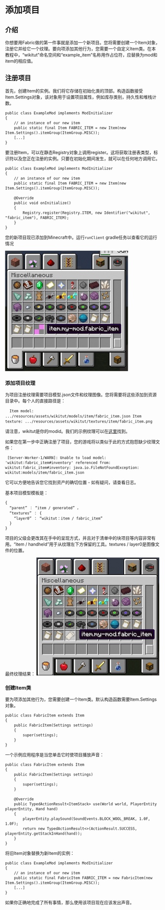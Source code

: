 # 添加项目
## 介绍

你想要用Fabric做的第一件事就是添加一个新项目。您将需要创建一个Item对象，注册它并给它一个纹理。要向项添加其他行为，您需要一个自定义Item类。在本教程中，“wikitut”命名空间和“example_item”名称用作占位符，应替换为mod和item的相应值。

##  注册项目

首先，创建Item的实例。我们将它存储在初始化类的顶部。构造函数接受Item.Settings对象，该对象用于设置项目属性，例如库存类别，持久性和堆栈计数。

```
public class ExampleMod implements ModInitializer
{
    // an instance of our new item
    public static final Item FABRIC_ITEM = new Item(new Item.Settings().itemGroup(ItemGroup.MISC));
    [...]
}
```

要注册Item，可以在静态Registry对象上调用register。这将获取注册表类型，标识符以及您正在注册的实例。只要在初始化期间发生，就可以在任何地方调用它。

```
public class ExampleMod implements ModInitializer
{
    // an instance of our new item
    public static final Item FABRIC_ITEM = new Item(new Item.Settings().itemGroup(ItemGroup.MISC));
 
    @Override
    public void onInitialize()
    {
        Registry.register(Registry.ITEM, new Identifier("wikitut", "fabric_item"), FABRIC_ITEM);
    } 
}
```

您的新项目现已添加到Minecraft中。运行`runClient` gradle任务以查看它的运行情况

![img1](img/items/2019-02-17_16.50.44.png)

### 添加项目纹理

为项目注册纹理需要项目模型.json文件和纹理图像。您将需要将这些添加到资源目录中。每个人的直接路径是：

`  Item model: .../resources/assets/wikitut/models/item/fabric_item.json
  Item texture: .../resources/assets/wikitut/textures/item/fabric_item.png`

  请注意，wikitut是你的modid。我们的示例纹理可以在[这里](https://i.imgur.com/CqLSMEQ.png)找到。

如果您在第一步中正确注册了项目，您的游戏将以类似于此的方式抱怨缺少纹理文件：
```
 [Server-Worker-1/WARN]: Unable to load model: 'wikitut:fabric_item#inventory' referenced from: wikitut:fabric_item#inventory: java.io.FileNotFoundException: wikitut:models/item/fabric_item.json
 ```

 它可以方便地告诉您它找到资产的确切位置 - 如有疑问，请查看日志。

基本项目模型模板是：

```
{ 
  “parent” ： “item / generated” ，
  “textures” ： { 
    “layer0” ： “wikitut：item / fabric_item” 
  } 
}
```

项目的父级会更改其在手中的呈现方式，并且对于清单中的块项目等内容非常有用。“item / handheld”用于从纹理左下方保留的工具。textures / layer0是图像文件的位置。

最终纹理结果：
![img2](img\items\item_texture.png)

### 创建Item类

要为项添加其他行为，您需要创建一个Item类。默认构造函数需要Item.Settings对象。
```
public class FabricItem extends Item
{
    public FabricItem(Settings settings)
    {
        super(settings);
    }
}
```
一个示例应用程序是当您单击它时使项目播放声音：
```
public class FabricItem extends Item
{
    public FabricItem(Settings settings)
    {
        super(settings);
    }
 
    @Override
    public TypedActionResult<ItemStack> use(World world, PlayerEntity playerEntity, Hand hand)
    {
        playerEntity.playSound(SoundEvents.BLOCK_WOOL_BREAK, 1.0F, 1.0F);
        return new TypedActionResult<>(ActionResult.SUCCESS, playerEntity.getStackInHand(hand));
    }
}
```


将旧Item对象替换为新Item的实例：

```
public class ExampleMod implements ModInitializer
{
    // an instance of our new item
    public static final FabricItem FABRIC_ITEM = new FabricItem(new Item.Settings().itemGroup(ItemGroup.MISC));
    [...]
}
```

如果你正确地完成了所有事情，那么使用该项目现在应该发出声音。